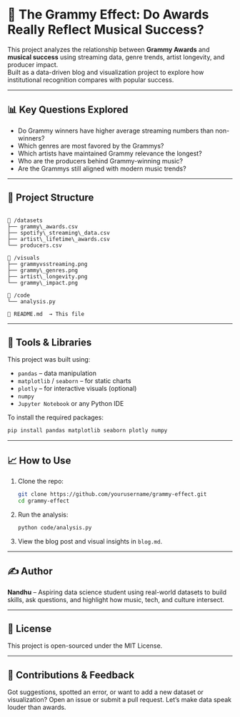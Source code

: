 
# 🎵 The Grammy Effect: Do Awards Really Reflect Musical Success?

This project analyzes the relationship between **Grammy Awards** and **musical success** using streaming data, genre trends, artist longevity, and producer impact.  
Built as a data-driven blog and visualization project to explore how institutional recognition compares with popular success.

---

## 📊 Key Questions Explored

- Do Grammy winners have higher average streaming numbers than non-winners?
- Which genres are most favored by the Grammys?
- Which artists have maintained Grammy relevance the longest?
- Who are the producers behind Grammy-winning music?
- Are the Grammys still aligned with modern music trends?

---

## 🧰 Project Structure

```

📁 /datasets
├── grammy\_awards.csv
├── spotify\_streaming\_data.csv
├── artist\_lifetime\_awards.csv
└── producers.csv

📁 /visuals
├── grammyvsstreaming.png
├── grammy\_genres.png
├── artist\_longevity.png
└── grammy\_impact.png

📁 /code
└── analysis.py

📄 README.md  → This file

````

---

## 🐍 Tools & Libraries

This project was built using:

- `pandas` – data manipulation  
- `matplotlib` / `seaborn` – for static charts  
- `plotly` – for interactive visuals (optional)  
- `numpy`  
- `Jupyter Notebook` or any Python IDE

To install the required packages:

```bash
pip install pandas matplotlib seaborn plotly numpy
````

---

## 📈 How to Use

1. Clone the repo:

   ```bash
   git clone https://github.com/yourusername/grammy-effect.git
   cd grammy-effect
   ```

2. Run the analysis:

   ```bash
   python code/analysis.py
   ```

3. View the blog post and visual insights in `blog.md`.

---

## ✍️ Author

**Nandhu** – Aspiring data science student using real-world datasets to build skills, ask questions, and highlight how music, tech, and culture intersect.

---

## 📌 License

This project is open-sourced under the MIT License.

---

## 💬 Contributions & Feedback

Got suggestions, spotted an error, or want to add a new dataset or visualization?
Open an issue or submit a pull request. Let’s make data speak louder than awards.
